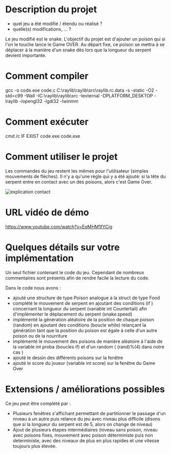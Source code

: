 # Description du projet
- quel jeu a été modifié / étendu ou réalisé ?
- quelle(s) modifications, ... ?

Le jeu modifié est le snake. L'objectif du projet est d'ajouter un poison qui si l'on le touche lance le Game OVER. Au départ fixe, ce poison se mettra à se déplacer à la manière d'un snake dès lors
que la longueur du serpent devient importante. 
# Comment compiler

gcc -o code.exe code.c C:\raylib\raylib\src\raylib.rc.data -s -static -O2 -std=c99 -Wall -IC:\raylib\raylib\src -Iexternal -DPLATFORM_DESKTOP -lraylib -lopengl32 -lgdi32 -lwinmm

# Comment exécuter

cmd /c IF EXIST code.exe code.exe

# Comment utiliser le projet

Les commandes du jeu restent les mêmes pour l'utilisateur (simples mouvements de flèches).
Il n'y a qu'une règle qui y a été ajouté: si la tête du serpent entre en contact avec un des poisons, alors c'est Game Over.

![explication contact](https://user-images.githubusercontent.com/115557979/201527158-ff227b5c-e643-42de-bdc5-fef6bc3593ea.png)


# URL vidéo de démo

https://www.youtube.com/watch?v=EqMHM1fYCig


# Quelques détails sur votre implémentation
Un seul fichier contenant le code du jeu. Cependant de nombreux commentaires sont présents afin de rendre facile la lecture du code.

Dans le code nous avons :
- ajouté une structure de type Poison analogue à la struct de type Food
- complété le mouvement de serpent en ajoutant des conditions (if ) concernant la longueur du serpent (variable int Countertail) afin d'implémenter le déplacement du serpent (snake.speed)
- implémenté la génération aléatoire de la position de chaque poison (random) en ajoutant des conditions (boucle while) relançant la génération tant que la position du poison est égale à celle d'un autre poison ou de la nourriture
- implémenté le mouvement des poisons de manière aléatoire à l'aide de la variable int proba (boucles if) et d'un random ( (rand)%(4) dans notre cas )
- ajouté le dessin des différents poisons sur la fenêtre
- ajouté le score du joueur (variable int score) sur la fenêtre du Game Over

# Extensions / améliorations possibles

Ce jeu peut être complété par : 

- Plusieurs fenêtres s'affichant permettant de partitionner le passage d'un niveau à un autre puis relance du jeu avec niveau plus difficile (disons que si la longueur du serpent est de 5, alors on change de niveau)
- Ajout de plusieurs étapes intermédiaires (niveau sans poison, niveau avec poisons fixes, mouvement avec poison déterministe puis non deterministe, avec des niveaux de plus en plus rapides et une vitesse toujours plus élevée.

